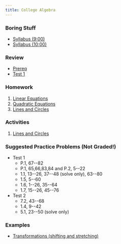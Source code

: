 ```yaml
---
title: College Algebra
---
```


### Boring Stuff

* [Syllabus (9:00)](/pdf/classes/ca/syllabus09.pdf)
* [Syllabus (10:00)](/pdf/classes/ca/syllabus10.pdf)

### Review

* [Prereq](/pdf/classes/ca/review/r0-prereq.pdf)
* [Test 1](/pdf/classes/ca/review/r1-equations.pdf)

### Homework

1. [Linear Equations](/pdf/classes/ca/homework/h01-linear-equations.pdf)
2. [Quadratic Equations](/pdf/classes/ca/homework/h02-quadratic-equations.pdf)
3. [Lines and Circles](/pdf/classes/ca/homework/h03-lines-and-circles.pdf)

### Activities

1. [Lines and Circles](/pdf/classes/ca/activities/a1-lines-and-circles.pdf)

### Suggested Practice Problems (Not Graded!)

* Test 1
    * P.1, 67--82
    * P.1, 65,66,83,84 and P.2, 5--22
    * 1.1, 13--26, 37--48 (solve only), 63--80
    * 1.5, 5--60
    * 1.6, 1--26, 35--64 
    * 1.7, 15--26, 45--76
* Test 2
    * 7.2, 43--68
    * 1.4, 9--42
    * 5.1, 23--50 (solve only)

### Examples

* [Transformations (shifting and stretching)](/classes/ca/transformations.html)

